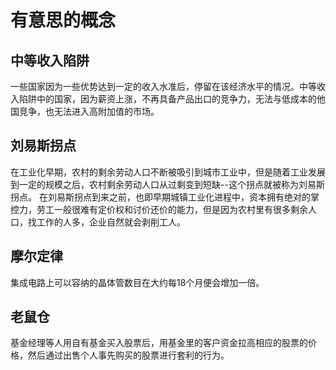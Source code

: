# 有意思的概念

## 中等收入陷阱

一些国家因为一些优势达到一定的收入水准后，停留在该经济水平的情况。中等收入陷阱中的国家，因为薪资上涨，不再具备产品出口的竞争力，无法与低成本的他国竞争，也无法进入高附加值的市场。

## 刘易斯拐点

在工业化早期，农村的剩余劳动人口不断被吸引到城市工业中，但是随着工业发展到一定的规模之后，农村剩余劳动人口从过剩变到短缺--这个拐点就被称为刘易斯拐点。
在刘易斯拐点到来之前，也即早期城镇工业化进程中，资本拥有绝对的掌控力，劳工一般很难有定价权和讨价还价的能力，但是因为农村里有很多剩余人口，找工作的人多，企业自然就会剥削工人。

## 摩尔定律

集成电路上可以容纳的晶体管数目在大约每18个月便会增加一倍。

## 老鼠仓

基金经理等人用自有基金买入股票后，用基金里的客户资金拉高相应的股票的价格，然后通过出售个人事先购买的股票进行套利的行为。
